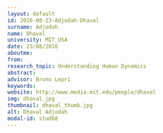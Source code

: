 ```yaml
---
layout: default 
id: 2016-08-23-Adjodah-Dhaval
surname: Adjodah
name: Dhaval
university: MIT_USA
date: 23/08/2016
aboutme: 
from: 
research_topic: Understanding Human Dynamics
abstract: 
advisor: Bruno Lepri
keywords: 
website: http://www.media.mit.edu/people/dhaval
img: dhaval.jpg
thumbnail: dhaval_thumb.jpg
alt: Dhaval Adjodah
modal-id: stud68
---
```

